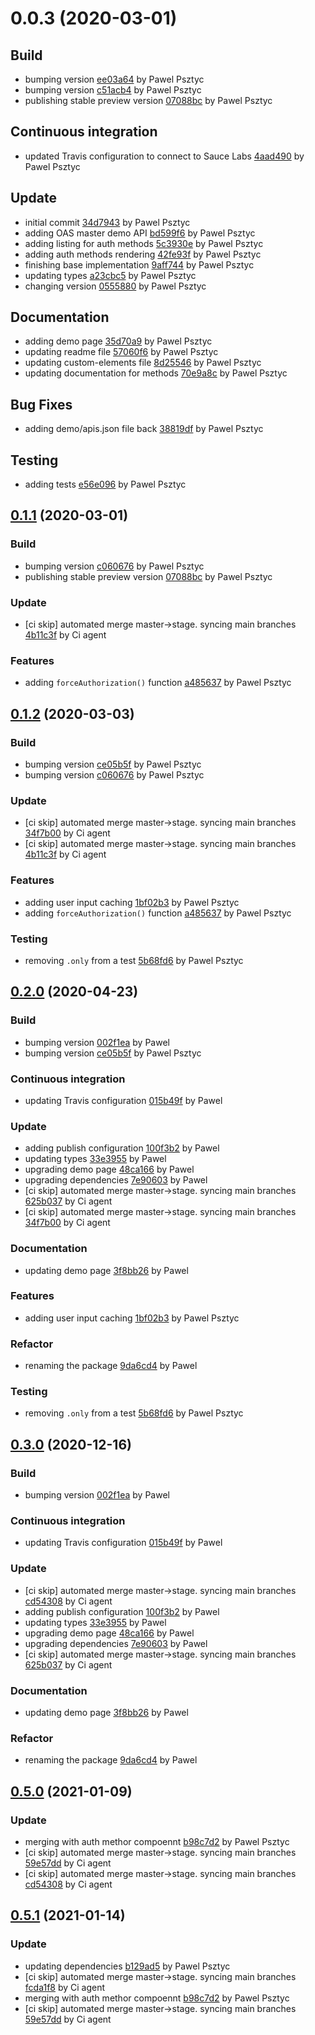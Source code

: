 <a name="0.0.3"></a>
# 0.0.3 (2020-03-01)

## Build

* bumping version [ee03a64](https://github.com/advanced-rest-client/api-authorization/commit/ee03a64d9c55dc90c90cfb0ec5c41f4c0cfd56f2) by Pawel Psztyc
* bumping version [c51acb4](https://github.com/advanced-rest-client/api-authorization/commit/c51acb463175538f81d077296d5216508a4f73f9) by Pawel Psztyc
* publishing stable preview version [07088bc](https://github.com/advanced-rest-client/api-authorization/commit/07088bc73b77912efb5ad1aafd23803797b90381) by Pawel Psztyc


## Continuous integration

* updated Travis configuration to connect to Sauce Labs [4aad490](https://github.com/advanced-rest-client/api-authorization/commit/4aad490ec798e5aa16100103348e2c5e69990aa7) by Pawel Psztyc


## Update

* initial commit [34d7943](https://github.com/advanced-rest-client/api-authorization/commit/34d794376e97724ea9f74f71cdef8d6c6e77eaff) by Pawel Psztyc
* adding OAS master demo API [bd599f6](https://github.com/advanced-rest-client/api-authorization/commit/bd599f6f4eedb375191d7326788a47b63d7d257c) by Pawel Psztyc
* adding listing for auth methods [5c3930e](https://github.com/advanced-rest-client/api-authorization/commit/5c3930ec7de3642a35e37b65cb60fec4585d1aed) by Pawel Psztyc
* adding auth methods rendering [42fe93f](https://github.com/advanced-rest-client/api-authorization/commit/42fe93f96316ff54588777fb1a2b28cea8b48086) by Pawel Psztyc
* finishing base implementation [9aff744](https://github.com/advanced-rest-client/api-authorization/commit/9aff744485ec5d297f848cf0cc2c38f32b4aadd1) by Pawel Psztyc
* updating types [a23cbc5](https://github.com/advanced-rest-client/api-authorization/commit/a23cbc5557d83e457274853cf535a68ec6a2f0ae) by Pawel Psztyc
* changing version [0555880](https://github.com/advanced-rest-client/api-authorization/commit/05558807f9a3761cb868e5991b1c6f8987c31ea8) by Pawel Psztyc


## Documentation

* adding demo page [35d70a9](https://github.com/advanced-rest-client/api-authorization/commit/35d70a9c25b42a04a8fbb9a50a32fdc4858f6c3e) by Pawel Psztyc
* updating readme file [57060f6](https://github.com/advanced-rest-client/api-authorization/commit/57060f61844301efafea587486f44651022ad92b) by Pawel Psztyc
* updating custom-elements file [8d25546](https://github.com/advanced-rest-client/api-authorization/commit/8d255463ec24894b9ebcb6bc55aafd90e9519d4f) by Pawel Psztyc
* updating documentation for methods [70e9a8c](https://github.com/advanced-rest-client/api-authorization/commit/70e9a8c001ed42584099842cb683ac6537f6a1e6) by Pawel Psztyc


## Bug Fixes

* adding demo/apis.json file back [38819df](https://github.com/advanced-rest-client/api-authorization/commit/38819dfad40fe7f0dbfdaead3edb29e17b766124) by Pawel Psztyc


## Testing

* adding tests [e56e096](https://github.com/advanced-rest-client/api-authorization/commit/e56e0964249fe8c8922e876c7fdee6a091b81a0e) by Pawel Psztyc


<a name="0.1.1"></a>
## [0.1.1](https://github.com/advanced-rest-client/api-authorization/compare/0.0.3...0.1.1) (2020-03-01)

### Build

* bumping version [c060676](https://github.com/advanced-rest-client/api-authorization/commit/c0606768388d7d7ceda1b3ee472bf3effe50230b) by Pawel Psztyc
* publishing stable preview version [07088bc](https://github.com/advanced-rest-client/api-authorization/commit/07088bc73b77912efb5ad1aafd23803797b90381) by Pawel Psztyc


### Update

* [ci skip] automated merge master->stage. syncing main branches [4b11c3f](https://github.com/advanced-rest-client/api-authorization/commit/4b11c3fc118be95c18b771d8a153cee2c8545aa8) by Ci agent


### Features

* adding `forceAuthorization()` function [a485637](https://github.com/advanced-rest-client/api-authorization/commit/a4856371280e920e028528f963208d870ace8a61) by Pawel Psztyc


<a name="0.1.2"></a>
## [0.1.2](https://github.com/advanced-rest-client/api-authorization/compare/0.1.0...0.1.2) (2020-03-03)

### Build

* bumping version [ce05b5f](https://github.com/advanced-rest-client/api-authorization/commit/ce05b5f4da5881cf398d2213dfa7ed2faf094256) by Pawel Psztyc
* bumping version [c060676](https://github.com/advanced-rest-client/api-authorization/commit/c0606768388d7d7ceda1b3ee472bf3effe50230b) by Pawel Psztyc


### Update

* [ci skip] automated merge master->stage. syncing main branches [34f7b00](https://github.com/advanced-rest-client/api-authorization/commit/34f7b0077e0dc57620ca645005b80eb9dac706bf) by Ci agent
* [ci skip] automated merge master->stage. syncing main branches [4b11c3f](https://github.com/advanced-rest-client/api-authorization/commit/4b11c3fc118be95c18b771d8a153cee2c8545aa8) by Ci agent


### Features

* adding user input caching [1bf02b3](https://github.com/advanced-rest-client/api-authorization/commit/1bf02b373932bd0f7e834a1783c098cef0f47b63) by Pawel Psztyc
* adding `forceAuthorization()` function [a485637](https://github.com/advanced-rest-client/api-authorization/commit/a4856371280e920e028528f963208d870ace8a61) by Pawel Psztyc


### Testing

* removing `.only` from a test [5b68fd6](https://github.com/advanced-rest-client/api-authorization/commit/5b68fd6a8b7c945591caeefe6e5478b7951f6f46) by Pawel Psztyc


<a name="0.2.0"></a>
## [0.2.0](https://github.com/advanced-rest-client/api-authorization/compare/0.1.1...0.2.0) (2020-04-23)

### Build

* bumping version [002f1ea](https://github.com/advanced-rest-client/api-authorization/commit/002f1ea9c5e8f143f0dd347a3ea8db5afd6369fe) by Pawel
* bumping version [ce05b5f](https://github.com/advanced-rest-client/api-authorization/commit/ce05b5f4da5881cf398d2213dfa7ed2faf094256) by Pawel Psztyc


### Continuous integration

* updating Travis configuration [015b49f](https://github.com/advanced-rest-client/api-authorization/commit/015b49f4cdafc98f677877fd95fe9f1428139358) by Pawel


### Update

* adding publish configuration [100f3b2](https://github.com/advanced-rest-client/api-authorization/commit/100f3b20c1ed57cb29ee29736a18222d348299db) by Pawel
* updating types [33e3955](https://github.com/advanced-rest-client/api-authorization/commit/33e3955362c578ac6648d1b094fa1a77bd102219) by Pawel
* upgrading demo page [48ca166](https://github.com/advanced-rest-client/api-authorization/commit/48ca1665659085dce81f9536684de89f9b9e8afc) by Pawel
* upgrading dependencies [7e90603](https://github.com/advanced-rest-client/api-authorization/commit/7e906031dacce65d8b53d087e3027c8dc7cc4496) by Pawel
* [ci skip] automated merge master->stage. syncing main branches [625b037](https://github.com/advanced-rest-client/api-authorization/commit/625b0372453609293ba42263986763ea8ebd861f) by Ci agent
* [ci skip] automated merge master->stage. syncing main branches [34f7b00](https://github.com/advanced-rest-client/api-authorization/commit/34f7b0077e0dc57620ca645005b80eb9dac706bf) by Ci agent


### Documentation

* updating demo page [3f8bb26](https://github.com/advanced-rest-client/api-authorization/commit/3f8bb265edb26cafe453a08eac5372df3c22ac7e) by Pawel


### Features

* adding user input caching [1bf02b3](https://github.com/advanced-rest-client/api-authorization/commit/1bf02b373932bd0f7e834a1783c098cef0f47b63) by Pawel Psztyc


### Refactor

* renaming the package [9da6cd4](https://github.com/advanced-rest-client/api-authorization/commit/9da6cd4799a963e0031967f57ae84493dcc219a4) by Pawel


### Testing

* removing `.only` from a test [5b68fd6](https://github.com/advanced-rest-client/api-authorization/commit/5b68fd6a8b7c945591caeefe6e5478b7951f6f46) by Pawel Psztyc


<a name="0.3.0"></a>
## [0.3.0](https://github.com/advanced-rest-client/api-authorization/compare/0.1.2...0.3.0) (2020-12-16)

### Build

* bumping version [002f1ea](https://github.com/advanced-rest-client/api-authorization/commit/002f1ea9c5e8f143f0dd347a3ea8db5afd6369fe) by Pawel


### Continuous integration

* updating Travis configuration [015b49f](https://github.com/advanced-rest-client/api-authorization/commit/015b49f4cdafc98f677877fd95fe9f1428139358) by Pawel


### Update

* [ci skip] automated merge master->stage. syncing main branches [cd54308](https://github.com/advanced-rest-client/api-authorization/commit/cd543081633f818ceb5115208b966f7010e30915) by Ci agent
* adding publish configuration [100f3b2](https://github.com/advanced-rest-client/api-authorization/commit/100f3b20c1ed57cb29ee29736a18222d348299db) by Pawel
* updating types [33e3955](https://github.com/advanced-rest-client/api-authorization/commit/33e3955362c578ac6648d1b094fa1a77bd102219) by Pawel
* upgrading demo page [48ca166](https://github.com/advanced-rest-client/api-authorization/commit/48ca1665659085dce81f9536684de89f9b9e8afc) by Pawel
* upgrading dependencies [7e90603](https://github.com/advanced-rest-client/api-authorization/commit/7e906031dacce65d8b53d087e3027c8dc7cc4496) by Pawel
* [ci skip] automated merge master->stage. syncing main branches [625b037](https://github.com/advanced-rest-client/api-authorization/commit/625b0372453609293ba42263986763ea8ebd861f) by Ci agent


### Documentation

* updating demo page [3f8bb26](https://github.com/advanced-rest-client/api-authorization/commit/3f8bb265edb26cafe453a08eac5372df3c22ac7e) by Pawel


### Refactor

* renaming the package [9da6cd4](https://github.com/advanced-rest-client/api-authorization/commit/9da6cd4799a963e0031967f57ae84493dcc219a4) by Pawel


<a name="0.5.0"></a>
## [0.5.0](https://github.com/advanced-rest-client/api-authorization/compare/0.2.0...0.5.0) (2021-01-09)

### Update

* merging with auth methor compoennt [b98c7d2](https://github.com/advanced-rest-client/api-authorization/commit/b98c7d2c215ca0e5074167f5d2013962a6b92d55) by Pawel Psztyc
* [ci skip] automated merge master->stage. syncing main branches [59e57dd](https://github.com/advanced-rest-client/api-authorization/commit/59e57dd11f07a2c4710bcc7e7d01014393f1981b) by Ci agent
* [ci skip] automated merge master->stage. syncing main branches [cd54308](https://github.com/advanced-rest-client/api-authorization/commit/cd543081633f818ceb5115208b966f7010e30915) by Ci agent


<a name="0.5.1"></a>
## [0.5.1](https://github.com/advanced-rest-client/api-authorization/compare/0.3.0...0.5.1) (2021-01-14)

### Update

* updating dependencies [b129ad5](https://github.com/advanced-rest-client/api-authorization/commit/b129ad5e2587514ed329becd28148632fef06485) by Pawel Psztyc
* [ci skip] automated merge master->stage. syncing main branches [fcda1f8](https://github.com/advanced-rest-client/api-authorization/commit/fcda1f80836023edcb7ef4d3c42111ea546f7ba8) by Ci agent
* merging with auth methor compoennt [b98c7d2](https://github.com/advanced-rest-client/api-authorization/commit/b98c7d2c215ca0e5074167f5d2013962a6b92d55) by Pawel Psztyc
* [ci skip] automated merge master->stage. syncing main branches [59e57dd](https://github.com/advanced-rest-client/api-authorization/commit/59e57dd11f07a2c4710bcc7e7d01014393f1981b) by Ci agent


